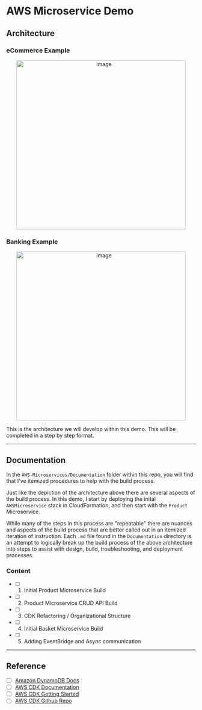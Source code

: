 # AWS Microservice Demo

## Architecture

### eCommerce Example 
<p align="center">
<img width="450" alt="image" src="https://github.com/gabrrodriguez/aws-cdk-demo/assets/126508932/ebf680d0-a24c-43de-b4eb-823c7cd09cbd">
</p>

### Banking Example
<p align="center">
<img width="450" alt="image" src="https://github.com/gabrrodriguez/aws-cdk-demo/assets/126508932/f0079a61-8cb1-41a8-875e-0cfd2724f41c">
</p>

This is the architecture we will develop within this demo. This will be completed in a step by step format. 

-------

## Documentation 

In the `AWS-Microservices/Documentation` folder within this repo, you will find that I've itemized procedures to help with the build process. 

Just like the depiction of the architecture above there are several aspects of the build process. In this demo, I start by deploying the inital `AWSMicroservice` stack in CloudFormation, and then start with the `Product` Microservice. 

While many of the steps in this process are "repeatable" there are nuances and aspects of the build process that are better called out in an itemized iteration of instruction. Each `.md` file found in the `Documentation` directory is an attempt to logically break up the build process of the above architecture into steps to assist with design, build, troubleshooting, and deployment processes. 

### Content 

- [ ] 1. Initial Product Microservice Build
- [ ] 2. Product Microservice CRUD API Build
- [ ] 3. CDK Refactoring / Organizational Structure
- [ ] 4. Initial Basket Microservice Build
- [ ] 5. Adding EventBridge and Async communication

------

## Reference 

- [ ] [Amazon DynamoDB Docs](https://docs.aws.amazon.com/cdk/api/v2/docs/aws-cdk-lib.aws_dynamodb-readme.html)
- [ ] [AWS CDK Documentation](https://github.com/gabrrodriguez/aws-cdk-dynamodb-table/tree/cdk-v2)
- [ ] [AWS CDK Getting Started](https://docs.aws.amazon.com/cdk/v2/guide/getting_started.html)
- [ ] [AWS CDK Github Repo](https://github.com/aws/aws-cdk/tree/main/packages/aws-cdk-lib)